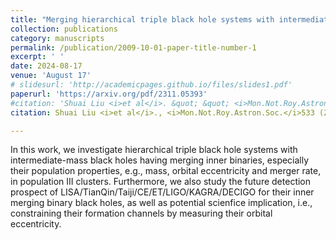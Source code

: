```yaml
---
title: "Merging hierarchical triple black hole systems with intermediate-mass black holes in population III star clusters"
collection: publications
category: manuscripts
permalink: /publication/2009-10-01-paper-title-number-1
excerpt: ' '
date: 2024-08-17
venue: 'August 17'
# slidesurl: 'http://academicpages.github.io/files/slides1.pdf'
paperurl: 'https://arxiv.org/pdf/2311.05393'
#citation: 'Shuai Liu <i>et al</i>. &quot; &quot; <i>Mon.Not.Roy.Astron.Soc.</i>533 (2024) 2, 2262-2281.'
citation: Shuai Liu <i>et al</i>., <i>Mon.Not.Roy.Astron.Soc.</i>533 (2024) 2, 2262-2281.

---
```


In this work, we investigate hierarchical triple black hole systems with intermediate-mass black holes having merging inner binaries, especially their population properties, e.g., mass, orbital eccentricity and merger rate, in population III clusters. Furthermore, we also study the future detection prospect of LISA/TianQin/Taiji/CE/ET/LIGO/KAGRA/DECIGO for their inner merging binary black holes, as well as potential scienfice implication, i.e., constraining their formation channels by measuring their orbital eccentricity.
